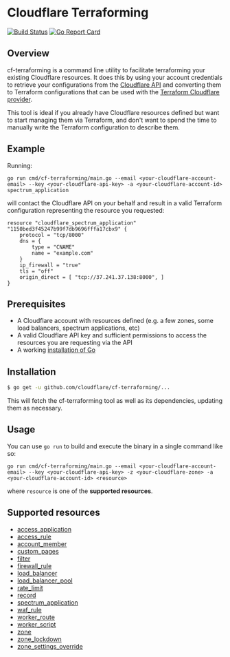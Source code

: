 # Cloudflare Terraforming

[![Build Status](https://img.shields.io/travis/cloudflare/cf-terraforming/master.svg?style=flat-square)](https://travis-ci.org/cloudflare/cf-terraforming)
[![Go Report Card](https://goreportcard.com/badge/github.com/cloudflare/cf-terraforming)](https://goreportcard.com/report/github.com/cloudflare/cf-terraforming)

## Overview

cf-terraforming is a command line utility to facilitate terraforming your existing Cloudflare resources. It does this by using your account credentials to retrieve your configurations from the [Cloudflare API](https://api.cloudflare.com) and converting them to Terraform configurations that can be used with the [Terraform Cloudflare provider](https://www.terraform.io/docs/providers/cloudflare/index.html). 

This tool is ideal if you already have Cloudflare resources defined but want to start managing them via Terraform, and don't want to spend the time to manually write the Terraform configuration to describe them.

## Example

Running: 

```go run cmd/cf-terraforming/main.go --email <your-cloudflare-account-email> --key <your-cloudflare-api-key> -a <your-cloudflare-account-id> spectrum_application```

will contact the Cloudflare API on your behalf and result in a valid Terraform configuration representing the resource you requested:

```
resource "cloudflare_spectrum_application" "1150bed3f45247b99f7db9696fffa17cbx9" {
    protocol = "tcp/8000"
    dns = {
        type = "CNAME"
        name = "example.com"
    }
    ip_firewall = "true"
    tls = "off"
    origin_direct = [ "tcp://37.241.37.138:8000", ]
}
```

## Prerequisites 
* A Cloudflare account with resources defined (e.g. a few zones, some load balancers, spectrum applications, etc)
* A valid Cloudflare API key and sufficient permissions to access the resources you are requesting via the API
* A working [installation of Go](https://golang.org/doc/install)

## Installation

```bash
$ go get -u github.com/cloudflare/cf-terraforming/...
```
This will fetch the cf-terraforming tool as well as its dependencies, updating them as necessary.

## Usage 

You can use ```go run``` to build and execute the binary in a single command like so: 

```
go run cmd/cf-terraforming/main.go --email <your-cloudflare-account-email> --key <your-cloudflare-api-key> -z <your-cloudflare-zone> -a <your-cloudflare-account-id> <resource>
```
where ```resource``` is one of the **supported resources**.

## Supported resources

* [access_application](https://www.terraform.io/docs/providers/cloudflare/r/access_application.html)
* [access_rule](https://www.terraform.io/docs/providers/cloudflare/r/access_rule.html)
* [account_member](https://www.terraform.io/docs/providers/cloudflare/r/account_member.html)
* [custom_pages](https://www.terraform.io/docs/providers/cloudflare/r/custom_pages.html)
* [filter](https://www.terraform.io/docs/providers/cloudflare/r/filter.html)
* [firewall_rule](https://www.terraform.io/docs/providers/cloudflare/r/firewall_rule.html)
* [load_balancer](https://www.terraform.io/docs/providers/cloudflare/r/load_balancer.html)
* [load_balancer_pool](https://www.terraform.io/docs/providers/cloudflare/r/load_balancer_pool.html)
* [rate_limit](https://www.terraform.io/docs/providers/cloudflare/r/rate_limit.html)
* [record](https://www.terraform.io/docs/providers/cloudflare/r/record.html)
* [spectrum_application](https://www.terraform.io/docs/providers/cloudflare/r/spectrum_application.html) 
* [waf_rule](https://www.terraform.io/docs/providers/cloudflare/r/waf_rule.html)
* [worker_route](https://www.terraform.io/docs/providers/cloudflare/r/worker_route.html)
* [worker_script](https://www.terraform.io/docs/providers/cloudflare/r/worker_script.html)
* [zone](https://www.terraform.io/docs/providers/cloudflare/r/zone.html) 
* [zone_lockdown](https://www.terraform.io/docs/providers/cloudflare/r/zone_lockdown.html)
* [zone_settings_override](https://www.terraform.io/docs/providers/cloudflare/r/zone_settings_override.html) 
